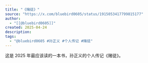 ```yaml
---
title: "《赌徒》"
source: "https://x.com/bluebird0605/status/1915053417799815177"
author:
  - "[[@bluebird0605]]"
created: 2025-04-24
description:
tags:
  - "@bluebird0605 #孙正义 #个人传记 #赌徒"
---
```

这是 2025 年最应该读的一本书，孙正义的个人传记《赌徒》。